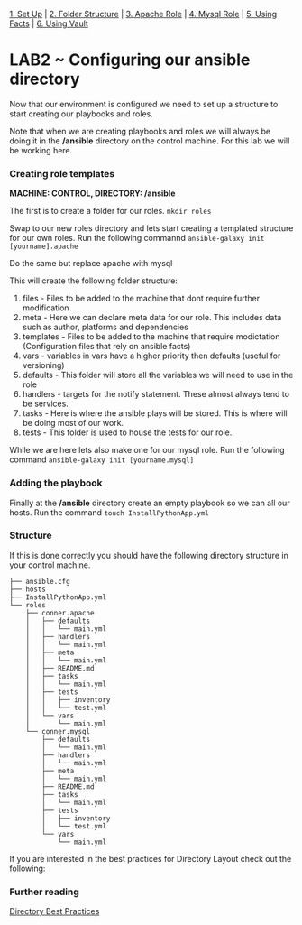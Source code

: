 [1. Set Up](SetUp.md) | [2. Folder Structure](lab-001.md) | [3. Apache Role](lab-002.md) | [4. Mysql Role](lab-003.md) | [5. Using Facts](lab-004.md) | [6. Using Vault](lab-005.md)


# LAB2 ~ Configuring our ansible directory

Now that our environment is configured we need to set up a structure to start
creating our playbooks and roles.

Note that when we are creating playbooks and roles we will always be doing it
in the __/ansible__ directory on the control machine. For this lab we will be
working here.

### Creating role templates

**MACHINE: CONTROL, DIRECTORY: /ansible**

The first is to create a folder for our roles. `mkdir roles`

Swap to our new roles directory and lets start creating a templated structure
for our own roles. Run the following commannd `ansible-galaxy init
[yourname].apache`

Do the same but replace apache with mysql

This will create the following folder structure:

1. files - Files to be added to the machine that dont require further modification
2. meta - Here we can declare meta data for our role. This includes data such as author, platforms and dependencies
3. templates - Files to be added to the machine that require modictation (Configuration files that rely on ansible facts)
4. vars - variables in vars have a higher priority then defaults (useful for versioning)
5. defaults - This folder will store all the variables we will need to use in the role
6. handlers - targets for the notify statement. These almost always tend to be services.
7. tasks - Here is where the ansible plays will be stored. This is where will be doing most of our work.
8. tests - This folder is used to house the tests for our role.

While we are here lets also make one for our mysql role. Run the following command `ansible-galaxy init [yourname.mysql]`

### Adding the playbook
Finally at the __/ansible__ directory create an empty playbook so we can all our hosts. Run the command `touch InstallPythonApp.yml`

### Structure
If this is done correctly you should have the following directory structure in your control machine.
```
├── ansible.cfg  
├── hosts  
├── InstallPythonApp.yml  
└── roles  
    ├── conner.apache  
    │   ├── defaults  
    │   │   └── main.yml  
    │   ├── handlers  
    │   │   └── main.yml  
    │   ├── meta  
    │   │   └── main.yml  
    │   ├── README.md  
    │   ├── tasks  
    │   │   └── main.yml  
    │   ├── tests  
    │   │   ├── inventory  
    │   │   └── test.yml  
    │   └── vars  
    │       └── main.yml  
    └── conner.mysql  
        ├── defaults  
        │   └── main.yml  
        ├── handlers  
        │   └── main.yml  
        ├── meta  
        │   └── main.yml  
        ├── README.md  
        ├── tasks  
        │   └── main.yml  
        ├── tests  
        │   ├── inventory  
        │   └── test.yml  
        └── vars  
            └── main.yml  
```
If you are interested in the best practices for Directory Layout check out the following:

### Further reading
[Directory Best Practices](http://docs.ansible.com/ansible/playbooks_best_practices.html#directory-layout)